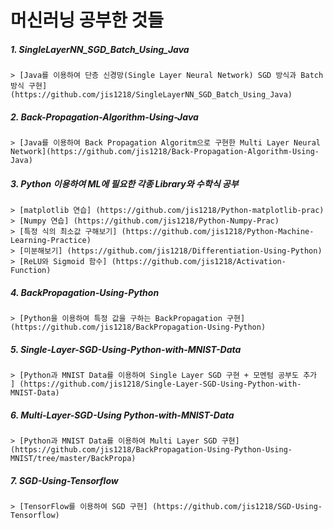 # 머신러닝 공부한 것들
##### 1. SingleLayerNN_SGD_Batch_Using_Java 
    > [Java를 이용하여 단층 신경망(Single Layer Neural Network) SGD 방식과 Batch 방식 구현](https://github.com/jis1218/SingleLayerNN_SGD_Batch_Using_Java)

##### 2. Back-Propagation-Algorithm-Using-Java 
    > [Java를 이용하여 Back Propagation Algoritm으로 구현한 Multi Layer Neural Network](https://github.com/jis1218/Back-Propagation-Algorithm-Using-Java)
    
##### 3. Python 이용하여 ML에 필요한 각종 Library와 수학식 공부
    > [matplotlib 연습] (https://github.com/jis1218/Python-matplotlib-prac)
    > [Numpy 연습] (https://github.com/jis1218/Python-Numpy-Prac)
    > [특정 식의 최소값 구해보기] (https://github.com/jis1218/Python-Machine-Learning-Practice)
    > [미분해보기] (https://github.com/jis1218/Differentiation-Using-Python)
    > [ReLU와 Sigmoid 함수] (https://github.com/jis1218/Activation-Function)

##### 4. BackPropagation-Using-Python
    > [Python을 이용하여 특정 값을 구하는 BackPropagation 구현](https://github.com/jis1218/BackPropagation-Using-Python)

##### 5. Single-Layer-SGD-Using-Python-with-MNIST-Data 
    > [Python과 MNIST Data를 이용하여 Single Layer SGD 구현 + 모멘텀 공부도 추가 ] (https://github.com/jis1218/Single-Layer-SGD-Using-Python-with-MNIST-Data)

##### 6. Multi-Layer-SGD-Using Python-with-MNIST-Data
    > [Python과 MNIST Data를 이용하여 Multi Layer SGD 구현] (https://github.com/jis1218/BackPropagation-Using-Python-Using-MNIST/tree/master/BackPropa)
##### 7. SGD-Using-Tensorflow 
    > [TensorFlow를 이용하여 SGD 구현] (https://github.com/jis1218/SGD-Using-Tensorflow)